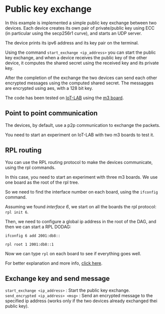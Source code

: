 # Public key exchange

In this example is implemented a simple public key exchange between two devices. Each device creates its own pair of private/public key using ECC (in particular using the secp256r1 curve), and starts an UDP server.

The device prints its ipv6 address and its key pair on the terminal.

Using the command `start_exchange <ip_address>` you can start the public key exchange, and when a device receives the public key of the other device, it computes the shared secret using the received key and its private key.

After the completion of the exchange the two devices can send each other encrypted messages using the computed shared secret. The messagges are encrypted using aes, with a 128 bit key.

The code has been tested on [IoT-LAB](https://www.iot-lab.info) using the [m3 board](https://www.iot-lab.info/hardware/m3/).

## Point to point communication
The devices, by default, use a p2p communication to exchange the packets.

You need to start an experiment on IoT-LAB with two m3 boards to test it.

## RPL routing
You can use the RPL routing protocol to make the devices communicate, using the rpl commands.

In this case, you need to start an experiment with three m3 boards. We use one board as the root of the rpl tree.

So we need to find the interface number on each board, using the `ifconfig` command.


Assuming we found _interface 6_, we start on all the boards the rpl protocol: `rpl init 6`.

Then, we need to configure a global ip address in the root of the DAG, and then we can start a RPL DODAG:

`ifconfig 6 add 2001:db8::`

`rpl root 1 2001:db8::1`

Now we can type `rpl` on each board to see if everything goes well.

For better explanation and more info, [click here](https://www.iot-lab.info/tutorials/riot-rpl-m3/).

## Exchange key and send message

`start_exchange <ip_address>` : Start the public key exchange.
`send_encrypted <ip_address> <msg>` : Send an encrypted message to the specified ip address (works only if the two devices already exchanged thei public key).
